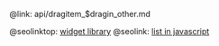 @link: api/dragitem_$dragin_other.md

@seolinktop: [widget library](https://webix.com)
@seolink: [list in javascript](https://webix.com/widget/list/)